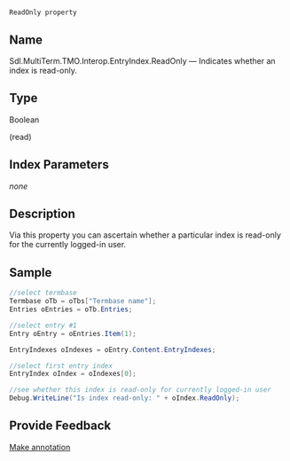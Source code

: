 

# 
    ReadOnly property



## Name

Sdl.MultiTerm.TMO.Interop.EntryIndex.ReadOnly —          Indicates whether an index is read-only.



## Type

Boolean

(read)



## Index Parameters
*none*


## Description



Via this property you can ascertain whether a particular index is read-only for the currently logged-in user.



## Sample


```cs
//select termbase
Termbase oTb = oTbs["Termbase name"];
Entries oEntries = oTb.Entries;

//select entry #1
Entry oEntry = oEntries.Item(1);

EntryIndexes oIndexes = oEntry.Content.EntryIndexes;

//select first entry index
EntryIndex oIndex = oIndexes[0];

//see whether this index is read-only for currently logged-in user
Debug.WriteLine("Is index read-only: " + oIndex.ReadOnly);
```



## Provide Feedback

[Make annotation](mailto:sdk-feedback@sdl.com&amp;subject=Reference%20for%20Sdl.MultiTerm.TMO.Interop.EntryIndex.ReadOnly)


